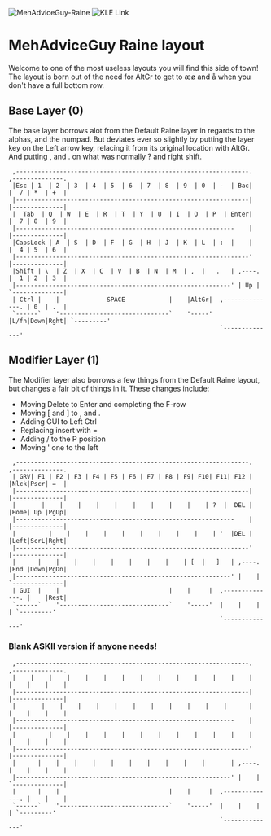 ![MehAdviceGuy-Raine](https://i.imgur.com/JDc1oM4.png)
![KLE Link](http://www.keyboard-layout-editor.com/##@@=Esc%0A%60&=!%0A1&=%2F@%0A2&=%23%0A3&=$%0A4&=%25%0A5&=%5E%0A6&=%2F&%0A7&=*%0A8&=(%0A9&=)%0A0&=%2F_%0A-&=+%0A%2F=&_x:0.25%3B&=%2F%2F&=*&=+%3B&@_w:1.5%3B&=Tab&=Q&=W&=E&=R&=T&=Y&=U&=I&=O&=P&_x:0.25&w:1.25&h:2&w2:1.5&h2:1&x2:-0.25%3B&=Enter&_x:0.25%3B&=7&=8&=9%3B&@_w:1.75%3B&=Caps%20Lock&=A&=S&=D&=F&=G&=H&=J&=K&=L&=%2F:%0A%2F%3B&_x:1.5%3B&=4&=5&=6%3B&@_w:1.25%3B&=Shift&=%7C%0A%5C&=Z&=X&=C&=V&=B&=N&=M&=%3C%0A,&_w:1.5%3B&=%3E%0A.&_x:1.5%3B&=1&=2&=3%3B&@_y:-0.75&x:12%3B&=%E2%86%91%3B&@_y:-0.25&w:1.25%3B&=Ctrl&_x:1&a:7&w:6.25%3B&=&_x:1&a:4&w:1.25%3B&=AltGr&_x:3.5%3B&=0&=.%3B&@_y:-0.75&x:11%3B&=%E2%86%90%0AFN&=%E2%86%93&=%E2%86%92%3B&@_y:0.25%3B&=%60&=F1&=F2&=F3&=F4&=F5&=F6&=F7&=F8&=F9&=F10&=F11&=F12&_x:0.25%3B&=NLock&=Print&=%2F=%3B&@_a:7&w:1.5%3B&=&=&=&=&=&=&=&=&=&=&_a:4%3B&=%2F%2F&_x:0.25&w:1.25&h:2&w2:1.5&h2:1&x2:-0.25%3B&=Del&_x:0.25%3B&=Home&=Up&=PgUp%3B&@_a:7&w:1.75%3B&=&=&=&=&=&=&=&=&=&=&_a:4%3B&='&_x:1.5%3B&=Left&=ScrLc&=Right%3B&@_a:7&w:1.25%3B&=&=&=&=&=&=&=&=&=&_a:4%3B&=%5B&_w:1.5%3B&=%5D&_x:1.5%3B&=End&=Down&=PgDn%3B&@_y:-0.75&x:12&a:7%3B&=%3B&@_y:-0.25&a:4&w:1.25%3B&=Win&_x:1&w:6.25%3B&=RAlt&_x:1&a:7&w:1.25%3B&=&_x:3.5%3B&=&_a:4%3B&=Rst%3B&@_y:-0.75&x:11&a:7%3B&=&=&=)

# MehAdviceGuy Raine layout

Welcome to one of the most useless layouts you will find this side of town!
The layout is born out of the need for AltGr to get to æø and å when you don't have a full bottom row.

## Base Layer (0)
The base layer borrows alot from the Default Raine layer in regards to the alphas, and the numpad. But deviates ever so slightly by putting the layer key on the Left arrow key, relacing it from its original location with AltGr. And putting , and . on what was normally ? and right shift.
```
 ,----------------------------------------------------------------.   ,--------------.
 |Esc | 1  | 2  | 3  | 4  | 5  | 6  | 7  | 8  | 9  | 0  | -  | Bac|   |  / | *  | +  |  
 |----------------------------------------------------------------|   |--------------|
 |  Tab  | Q  | W  | E  | R  | T  | Y  | U  | I  | O  | P  | Enter|   |  7 | 8  | 9  |
 |------------------------------------------------------------    |   |--------------|
 |CapsLock | A  | S  | D  | F  | G  | H  | J  | K  | L  | :  |    |   |  4 | 5  | 6  | 
 |----------------------------------------------------------------'   |--------------|
 |Shift | \  | Z  | X  | C  | V  | B  | N  | M  | ,  |   .   | ,----. |  1 | 2  | 3  |
 |-----------------------------------------------------------' | Up | `--------------|
 | Ctrl |    |             SPACE            |    |AltGr|  ,--------------. | 0  | .  |
 `------`    '------------------------------`    '-----'  |L/fn|Down|Rght| `---------'
                                                          `--------------'
```

## Modifier Layer (1)
The Modifier layer also borrows a few things from the Default Raine layout, but changes a fair bit of things in it. These changes include:
* Moving Delete to Enter and completing the F-row
* Moving [ and ] to , and .
* Adding GUI to Left Ctrl
* Replacing insert with =
* Adding / to the P position
* Moving ' one to the left

```
 ,----------------------------------------------------------------.   ,--------------.
 | GRV| F1 | F2 | F3 | F4 | F5 | F6 | F7 | F8 | F9| F10| F11| F12 |   |Nlck|Pscr| =  |  
 |----------------------------------------------------------------|   |--------------|
 |       |    |    |    |    |    |    |    |    |    | ?  |  DEL |   |Home| Up |PgUp|
 |------------------------------------------------------------    |   |--------------|
 |         |    |    |    |    |    |    |    |    |    | '  |DEL |   |Left|ScrL|Rght| 
 |----------------------------------------------------------------'   |--------------|
 |      |    |    |    |    |    |    |    |    | [  |   ]   | ,----. |End |Down|PgDn|
 |-----------------------------------------------------------' |    | `--------------|
 | GUI  |    |                              |    |     |  ,--------------. |    |Rest|
 `------`    '------------------------------`    '-----'  |    |    |    | `---------'
                                                          `--------------'
```

### Blank ASKII version if anyone needs!
```
 ,----------------------------------------------------------------.   ,--------------.
 |    |    |    |    |    |    |    |    |    |    |    |    |    |   |    |    |    |  
 |----------------------------------------------------------------|   |--------------|
 |       |    |    |    |    |    |    |    |    |    |    |      |   |    |    |    |
 |------------------------------------------------------------    |   |--------------|
 |         |    |    |    |    |    |    |    |    |    |    |    |   |    |    |    | 
 |----------------------------------------------------------------'   |--------------|
 |      |    |    |    |    |    |    |    |    |    |       | ,----. |    |    |    |
 |-----------------------------------------------------------' |    | `--------------|
 |      |    |                              |    |     |  ,--------------. |    |    |
 `------`    '------------------------------`    '-----'  |    |    |    | `---------'
                                                          `--------------'
```